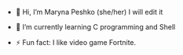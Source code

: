 - :dragon: Hi, I’m Maryna Peshko (she/her)
  I will edit it
  
- 🌱 I’m currently learning C programming and Shell
- ⚡ Fun fact: I like video game Fortnite.

<!---
MariPeshko/MariPeshko is a ✨ special ✨ repository because its `README.md` (this file) appears on your GitHub profile.
You can click the Preview link to take a look at your changes.
--->
